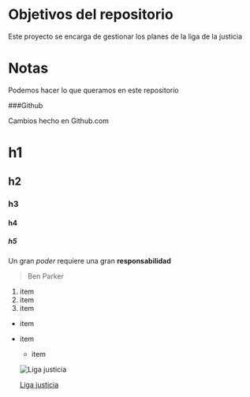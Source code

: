 # Objetivos del repositorio

Este proyecto se encarga de gestionar los planes de la liga de la justicia

# Notas

Podemos hacer lo que queramos en este repositorio

###Github

Cambios hecho en Github.com
# h1
## h2
### h3
#### h4
##### h5

Un gran _poder_ requiere una gran **responsabilidad**
>Ben Parker

1. item
2. item
3. item

* item
* item
  * item
  
  ![Liga justicia](https://i.imgur.com/28b1LJL.jpg)
  
  [Liga justicia](https://i.imgur.com/28b1LJL.jpg)
